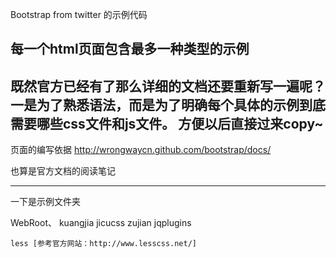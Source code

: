

Bootstrap from twitter 的示例代码

每一个html页面包含最多一种类型的示例
---
既然官方已经有了那么详细的文档还要重新写一遍呢？
一是为了熟悉语法，而是为了明确每个具体的示例到底需要哪些css文件和js文件。
方便以后直接过来copy~
---

页面的编写依据
http://wrongwaycn.github.com/bootstrap/docs/

也算是官方文档的阅读笔记


----------

一下是示例文件夹


WebRoot、
	kuangjia
	jicucss
	zujian
	jqplugins
		
	less [参考官方网站：http://www.lesscss.net/]
	
	
	


